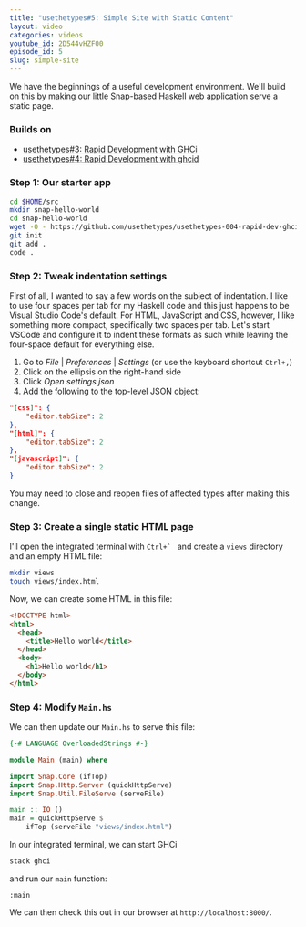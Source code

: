 ```yaml
---
title: "usethetypes#5: Simple Site with Static Content"
layout: video
categories: videos
youtube_id: 2D544vHZF00
episode_id: 5
slug: simple-site
---
```

We have the beginnings of a useful development environment. We'll build on this by making our little Snap-based Haskell web application serve a static page.

### Builds on

* [usethetypes#3: Rapid Development with GHCi][003-rapid-dev-ghci]
* [usethetypes#4: Rapid Development with ghcid][004-rapid-dev-ghcid]

### Step 1: Our starter app

```bash
cd $HOME/src
mkdir snap-hello-world
cd snap-hello-world
wget -O - https://github.com/usethetypes/usethetypes-004-rapid-dev-ghcid/archive/master.tar.gz | tar xvz --strip-components=1
git init
git add .
code .
```

### Step 2: Tweak indentation settings

First of all, I wanted to say a few words on the subject of indentation. I like to use four spaces per tab for my Haskell code and this just happens to be Visual Studio Code's default. For HTML, JavaScript and CSS, however, I like something more compact, specifically two spaces per tab. Let's start VSCode and configure it to indent these formats as such while leaving the four-space default for everything else.

1. Go to _File_ | _Preferences_ | _Settings_ (or use the keyboard shortcut `Ctrl+,`)
1. Click on the ellipsis on the right-hand side
1. Click _Open settings.json_
1. Add the following to the top-level JSON object:
```json
"[css]": {
    "editor.tabSize": 2
},
"[html]": {
    "editor.tabSize": 2
},
"[javascript]": {
    "editor.tabSize": 2
}
```

You may need to close and reopen files of affected types after making this change.

### Step 3: Create a single static HTML page

I'll open the integrated terminal with ``Ctrl+` `` and create a `views` directory and an empty HTML file:

```bash
mkdir views
touch views/index.html
```

Now, we can create some HTML in this file:

```html
<!DOCTYPE html>
<html>
  <head>
    <title>Hello world</title>
  </head>
  <body>
    <h1>Hello world</h1>
  </body>
</html>
```

### Step 4: Modify `Main.hs`

We can then update our `Main.hs` to serve this file:

```haskell
{-# LANGUAGE OverloadedStrings #-}

module Main (main) where

import Snap.Core (ifTop)
import Snap.Http.Server (quickHttpServe)
import Snap.Util.FileServe (serveFile)

main :: IO ()
main = quickHttpServe $
    ifTop (serveFile "views/index.html")
```

In our integrated terminal, we can start GHCi

```bash
stack ghci
```

and run our `main` function:

```ghci
:main
```

We can then check this out in our browser at `http://localhost:8000/`.

[003-rapid-dev-ghci]: 003-rapid-dev-ghci
[004-rapid-dev-ghcid]: 004-rapid-dev-ghcid
